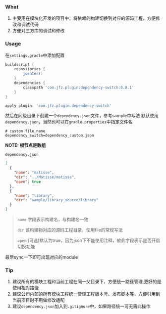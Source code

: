 ### What
1. 主要用在模块化开发的项目中，将依赖的构建切换到对应的源码工程，方便修改和调试代码
2. 方便对三方库的调试和修改

### Usage
在`settings.gradle`中添加配置
```groovy
buildscript {
    repositories {
        jcenter()
    }
    dependencies {
        classpath 'com.jfz.plugin:dependency-switch:0.0.1'
    }
}

apply plugin: 'com.jfz.plugin.dependency-switch'
```
然后在同级目录下创建一个`dependency.json`文件，参考sample中写法
默认使用`dependency.json`，当然也可以在`gradle.properties`中指定文件名
```properties
# custom file name
dependency_switch=dependency_custom.json
```
**NOTE: 根节点是数组**

`dependency.json`
```json
[
  {
    "name": "matisse",
    "dir": "../Matisse/matisse",
    "open": true
  },
  {
    "name": "library",
    "dir": "sample/library_source/library"
  }  
]
```

> `name` 字段表示构建名，与构建名一致
> 
> `dir` 该构建物对应的源码工程目录，使用file的常规写法
> 
> `open` (可选)默认为true，因为json下不能使用注释，故此字段表示是否开启切换功能

最后sync一下即可出现对应的module

### Tip
1. 建议所有的模块工程和当前工程在同一父目录下，方便统一路径管理,更好的是使用相对路径
2. 建议公司内部的所有模块工程统一管理工程版本号、发布脚本等，方便引用到当前项目时不用做修改适配
3. 建议`dependency.json`加入到`.gitignore`中，如果路径统一可无需此操作